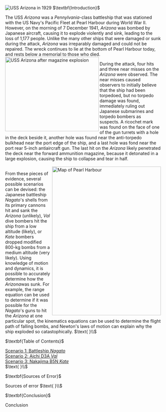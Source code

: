 <html>
<head>
<title>CSI Project - Main</title>
<script type="text/x-mathjax-config">
  MathJax.Hub.Config({tex2jax: {inlineMath: [['$','$'], ['\\(','\\)']]}});
</script>
<script type="text/javascript" async
  src="https://cdn.mathjax.org/mathjax/latest/MathJax.js?config=TeX-AMS_CHTML">
</script>
</head>
<body>
<img src="https://upload.wikimedia.org/wikipedia/commons/1/11/Arizona_%28BB39%29_Port_Bow%2C_Underway_-_NARA_-_5900075_-_1930.jpg" alt="USS Arizona in 1929">
$\textbf{Introduction}$
<p>
The USS <i>Arizona</i> was a <i>Pennylvania</i>-class battleship that was stationed with the US Navy's Pacific Fleet at Pearl Harbour during World War II. However, on the morning of 7 December 1941, <i>Arizona</i> was bombed by Japanese aircraft, causing it to explode violently and sink, leading to the loss of 1,177 people. Unlike the many other ships that were damaged or sunk during the attack, <i>Arizona</i> was irreparably damaged and could not be repaired. The wreck continues to lie at the bottom of Pearl Harbour today, and rests below a memorial to those who died.<br>
<img src="https://upload.wikimedia.org/wikipedia/commons/0/09/The_USS_Arizona_%28BB-39%29_burning_after_the_Japanese_attack_on_Pearl_Harbor_-_NARA_195617_-_Edit.jpg" alt="USS Arizona after magazine explosion" width="303" height="240" align="left">
</p>
<p>
During the attack, four hits and three near misses on the <i>Arizona</i> were observed. The near misses caused observers to initially believe that the ship had been torpedoed, but no torpedo damage was found, immediately ruling out Japanese submarines and torpedo bombers as suspects. A ricochet mark was found on the face of one of the gun turrets with a hole in the deck beside it, another hole was found near the anti-torpedo bulkhead near the port edge of the ship, and a last hole was fond near the port rear 5-inch antiaircraft gun. The last hit on the <i>Arizona</i> likely penetrated the deck near the forward ammunition magazine, because it detonated in a large explosion, causing the ship to collapse and tear in half.<br><br>
<img src="https://upload.wikimedia.org/wikipedia/commons/4/4e/Pearlmap2.png" alt="Map of Pearl Harbour" width="352" height="480" align="right">
</p>
<p>
From these pieces of evidence, several possible scenarios can be devised: the Japanese battleship <i>Nagato</i>'s shells from its primary cannons hit and sank the <i>Arizona</i> (unlikely), <i>Val</i> dive bombers hit the ship from a low altitude (likely), or <i>Kate</i> bombers dropped modified 800-kg bombs from a medium altitude (very likely). Using knowledge of motion and dynamics, it is possible to accurately determine how the <i>Arizona</i>was sunk. For example, the range equation can be used to determine if it was possible for the <i>Nagato</i>'s guns to hit the <i>Arizona</i> at one particular spot, the kinematics equations can be used to determine the flight path of falling bombs, and Newton's laws of motion can explain why the ship exploded so catastophically.
$\text{ }\\$
</p>
$\textbf{Table of Contents}$
<p>
<a href="https://jchenrgss.github.io/scenario1.html">Scenario 1: Battleship <i>Nagato</i></a><br>
<a href="https://jchenrgss.github.io/scenario2.html">Scenario 2: Aichi D3A <i>Val</i></a><br>
<a href="https://jchenrgss.github.io/scenario3.html">Scenario 3: Nakajima B5N <i>Kate</i></a><br>
$\text{ }\\$
</p>
$\textbf{Sources of Error}$
<p>
Sources of error
$\text{ }\\$
</p>
$\textbf{Conclusion}$
<p>
Conclusion
</p>
</body>
</html>
